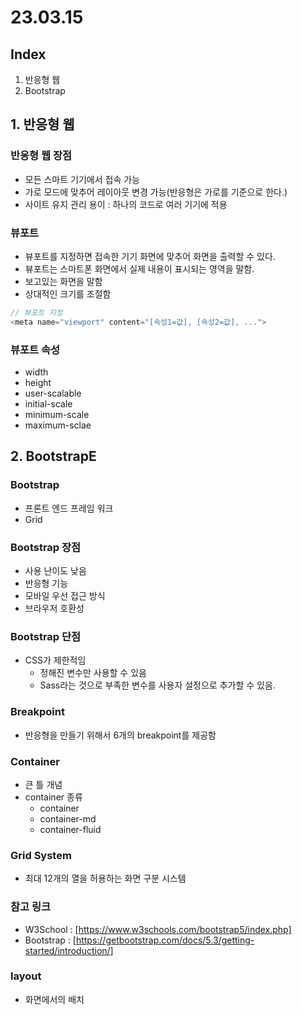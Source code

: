 # 23.03.15
## Index 
1. 반응형 웹
2. Bootstrap

## 1. 반응형 웹

### 반응형 웹 장점
- 모든 스마트 기기에서 접속 가능
- 가로 모드에 맞추어 레이아웃 변경 가능(반응형은 가로를 기준으로 한다.)
- 사이트 유지 관리 용이 : 하나의 코드로 여러 기기에 적용

### 뷰포트
- 뷰포트를 지정하면 접속한 기기 화면에 맞추어 화면을 출력할 수 있다.
- 뷰포트는 스마트폰 화면에서 실제 내용이 표시되는 영역을 말함.
- 보고있는 화면을 말함
- 상대적인 크기를 조절함
```javascript
// 뷰포트 지정
<meta name="viewport" content="[속성1=값], [속성2=값], ...">
```

### 뷰포트 속성
- width
- height
- user-scalable
- initial-scale
- minimum-scale
- maximum-sclae

## 2. BootstrapE

### Bootstrap
- 프론트 엔드 프레임 워크
- Grid

### Bootstrap 장점
- 사용 난이도 낮음
- 반응형 기능
- 모바일 우선 접근 방식
- 브라우저 호환성

### Bootstrap 단점
- CSS가 제한적임
  - 정해진 변수만 사용할 수 있음
  - Sass라는 것으로 부족한 변수를 사용자 설정으로 추가할 수 있음.

### Breakpoint
- 반응형을 만들기 위해서 6개의 breakpoint를 제공함

### Container
- 큰 틀 개념
- container 종류
  - container
  - container-md
  - container-fluid

### Grid System
- 최대 12개의 열을 허용하는 화면 구분 시스템

### 참고 링크
- W3School : [https://www.w3schools.com/bootstrap5/index.php]
- Bootstrap : [https://getbootstrap.com/docs/5.3/getting-started/introduction/]

### layout
 - 화면에서의 배치